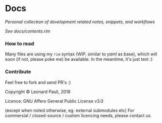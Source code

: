 # Docs
*Personal collection of development related notes, snippets, and workflows*

_See docs/contents.rim_


### How to read

Many files are using my `rim` syntax (WIP, similar to *yaml* as base), which will soon (if not, please poke me) be available. In the meantime, it's just text :)


### Contribute

Feel free to fork and send PR's :)

Copyright © Leonard Pauli, 2018

Licence: GNU Affero General Public License v3.0

(except when noted otherwise, eg. external submodules etc)
For commersial / closed-source / custom licencing needs, please contact us.
